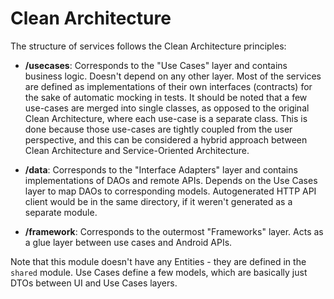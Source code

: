 # Clean Architecture

The structure of services follows the Clean Architecture principles:

- **/usecases**: Corresponds to the "Use Cases" layer and contains business logic. Doesn't depend on
  any other layer. Most of the services are defined as implementations of their own
  interfaces (contracts) for the sake of automatic mocking in tests. It should be noted that a few use-cases are merged
  into single classes, as opposed to the original Clean Architecture, where each use-case is a separate class. This is
  done because those use-cases are tightly coupled from the user perspective, and this can be considered a hybrid
  approach between Clean Architecture and Service-Oriented Architecture.

- **/data**: Corresponds to the "Interface Adapters" layer and contains implementations of DAOs and
  remote APIs. Depends on the Use Cases layer to map DAOs to corresponding models. Autogenerated
  HTTP API client would be in the same directory, if it weren't generated as a separate module.

- **/framework**: Corresponds to the outermost "Frameworks" layer. Acts as a glue layer between use
  cases and Android APIs.

Note that this module doesn't have any Entities - they are defined in the `shared` module. Use Cases
define a few models, which are basically just DTOs between UI and Use Cases layers.
